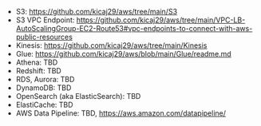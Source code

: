 * S3: https://github.com/kicaj29/aws/tree/main/S3
* S3 VPC Endpoint: https://github.com/kicaj29/aws/tree/main/VPC-LB-AutoScalingGroup-EC2-Route53#vpc-endpoints-to-connect-with-aws-public-resources
* Kinesis: https://github.com/kicaj29/aws/tree/main/Kinesis
* Glue: https://github.com/kicaj29/aws/blob/main/Glue/readme.md
* Athena: TBD
* Redshift: TBD
* RDS, Aurora: TBD
* DynamoDB: TBD
* OpenSearch (aka ElasticSearch): TBD
* ElastiCache: TBD
* AWS Data Pipeline: TBD, https://aws.amazon.com/datapipeline/